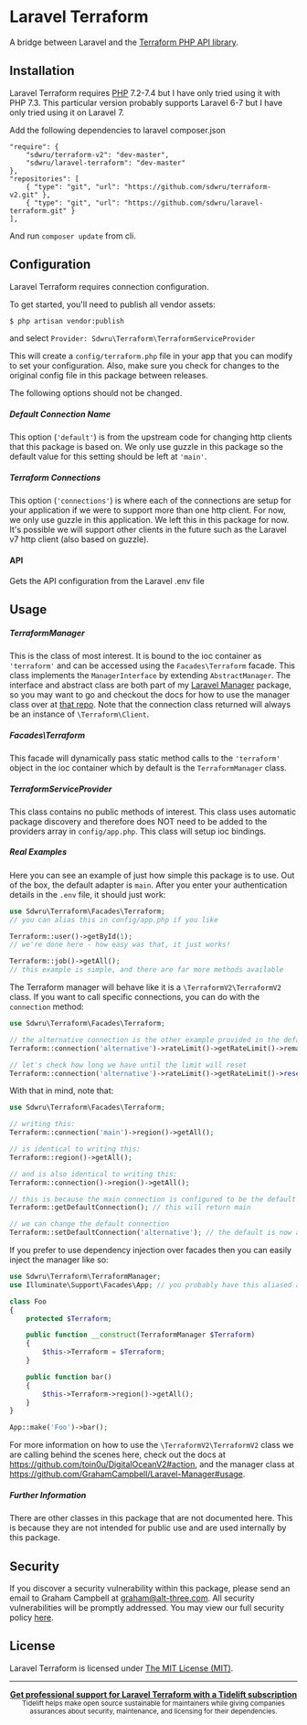 Laravel Terraform
====================
A bridge between Laravel and the [Terraform PHP API library](https://github.com/sdwru/terraform-v2).

## Installation

Laravel Terraform requires [PHP](https://php.net) 7.2-7.4 but I have only tried using it with PHP 7.3. This particular version probably supports Laravel 6-7 but I have only tried using it on Laravel 7.

Add the following dependencies to laravel composer.json
```
"require": {
    "sdwru/terraform-v2": "dev-master",
    "sdwru/laravel-terraform": "dev-master"
},
"repositories": [
    { "type": "git", "url": "https://github.com/sdwru/terraform-v2.git" },
    { "type": "git", "url": "https://github.com/sdwru/laravel-terraform.git" }
],
```
And run `composer update` from cli.

## Configuration

Laravel Terraform requires connection configuration.

To get started, you'll need to publish all vendor assets:

```bash
$ php artisan vendor:publish
```
and select `Provider: Sdwru\Terraform\TerraformServiceProvider`

This will create a `config/terraform.php` file in your app that you can modify to set your configuration. Also, make sure you check for changes to the original config file in this package between releases.

The following options should not be changed.

##### Default Connection Name

This option (`'default'`) is from the upstream code for changing http clients that this package is based on. We only use guzzle in this package so the default value for this setting should be left at `'main'`.

##### Terraform Connections

This option (`'connections'`) is where each of the connections are setup for your application if we were to support more than one http client. For now, we only use guzzle in this application.  We left this in this package for now.  It's possible we will support other clients in the future such as the Laravel v7 http client (also based on guzzle).

#### API

Gets the API configuration from the Laravel .env file


## Usage

##### TerraformManager

This is the class of most interest. It is bound to the ioc container as `'terraform'` and can be accessed using the `Facades\Terraform` facade. This class implements the `ManagerInterface` by extending `AbstractManager`. The interface and abstract class are both part of my [Laravel Manager](https://github.com/GrahamCampbell/Laravel-Manager) package, so you may want to go and checkout the docs for how to use the manager class over at [that repo](https://github.com/GrahamCampbell/Laravel-Manager#usage). Note that the connection class returned will always be an instance of `\Terraform\Client`.

##### Facades\Terraform

This facade will dynamically pass static method calls to the `'terraform'` object in the ioc container which by default is the `TerraformManager` class.

##### TerraformServiceProvider

This class contains no public methods of interest. This class uses automatic package discovery and therefore does NOT need to be added to the providers array in `config/app.php`. This class will setup ioc bindings.

##### Real Examples

Here you can see an example of just how simple this package is to use. Out of the box, the default adapter is `main`. After you enter your authentication details in the `.env` file, it should just work:

```php
use Sdwru\Terraform\Facades\Terraform;
// you can alias this in config/app.php if you like

Terraform::user()->getById(1);
// we're done here - how easy was that, it just works!

Terraform::job()->getAll();
// this example is simple, and there are far more methods available
```

The Terraform manager will behave like it is a `\TerraformV2\TerraformV2` class. If you want to call specific connections, you can do with the `connection` method:

```php
use Sdwru\Terraform\Facades\Terraform;

// the alternative connection is the other example provided in the default config
Terraform::connection('alternative')->rateLimit()->getRateLimit()->remaining;

// let's check how long we have until the limit will reset
Terraform::connection('alternative')->rateLimit()->getRateLimit()->reset;
```

With that in mind, note that:

```php
use Sdwru\Terraform\Facades\Terraform;

// writing this:
Terraform::connection('main')->region()->getAll();

// is identical to writing this:
Terraform::region()->getAll();

// and is also identical to writing this:
Terraform::connection()->region()->getAll();

// this is because the main connection is configured to be the default
Terraform::getDefaultConnection(); // this will return main

// we can change the default connection
Terraform::setDefaultConnection('alternative'); // the default is now alternative
```

If you prefer to use dependency injection over facades then you can easily inject the manager like so:

```php
use Sdwru\Terraform\TerraformManager;
use Illuminate\Support\Facades\App; // you probably have this aliased already

class Foo
{
    protected $Terraform;

    public function __construct(TerraformManager $Terraform)
    {
        $this->Terraform = $Terraform;
    }

    public function bar()
    {
        $this->Terraform->region()->getAll();
    }
}

App::make('Foo')->bar();
```

For more information on how to use the `\TerraformV2\TerraformV2` class we are calling behind the scenes here, check out the docs at https://github.com/toin0u/DigitalOceanV2#action, and the manager class at https://github.com/GrahamCampbell/Laravel-Manager#usage.

##### Further Information

There are other classes in this package that are not documented here. This is because they are not intended for public use and are used internally by this package.


## Security

If you discover a security vulnerability within this package, please send an email to Graham Campbell at graham@alt-three.com. All security vulnerabilities will be promptly addressed. You may view our full security policy [here](https://github.com/GrahamCampbell/Laravel-Terraform/security/policy).


## License

Laravel Terraform is licensed under [The MIT License (MIT)](LICENSE).


---

<div align="center">
	<b>
		<a href="https://tidelift.com/subscription/pkg/packagist-graham-campbell-Terraform?utm_source=packagist-graham-campbell-Terraform&utm_medium=referral&utm_campaign=readme">Get professional support for Laravel Terraform with a Tidelift subscription</a>
	</b>
	<br>
	<sub>
		Tidelift helps make open source sustainable for maintainers while giving companies<br>assurances about security, maintenance, and licensing for their dependencies.
	</sub>
</div>
